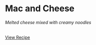 Mac and Cheese
===
###### Melted cheese mixed with creamy noodles
<a target="_blank" href="https://www.delish.com/cooking/recipe-ideas/a50962/3-cheese-mac-recipe/" class="btn btn-primary">View Recipe</a>
